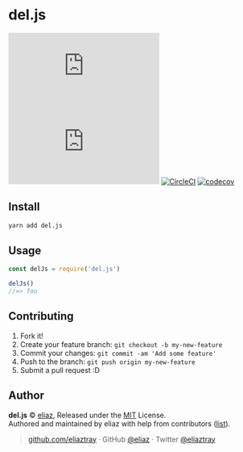 # del.js

[![NPM version](https://badgen.net/npm/v/del.js)](https://npmjs.com/package/del.js) [![NPM downloads](https://badgen.net/npm/dm/del.js)](https://npmjs.com/package/del.js) [![CircleCI](https://badgen.net/circleci/github/eliatray/del.js/master)](https://circleci.com/gh/eliatray/del.js/tree/master) [![codecov](https://codecov.io/gh/eliatray/del.js/branch/master/graph/badge.svg)](https://codecov.io/gh/eliatray/del.js)

## Install

```bash
yarn add del.js
```

## Usage

```js
const delJs = require('del.js')

delJs()
//=> foo
```

## Contributing

1. Fork it!
2. Create your feature branch: `git checkout -b my-new-feature`
3. Commit your changes: `git commit -am 'Add some feature'`
4. Push to the branch: `git push origin my-new-feature`
5. Submit a pull request :D

## Author

**del.js** © [eliaz](https://github.com/eliatray), Released under the [MIT](./LICENSE) License.<br>
Authored and maintained by eliaz with help from contributors ([list](https://github.com/eliatray/del.js/contributors)).

> [github.com/eliaztray](https://github.com/eliaztray) · GitHub [@eliaz](https://github.com/eliatray) · Twitter [@eliaztray](https://twitter.com/eliaztray)

